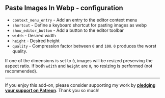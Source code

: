## Paste Images In Webp - configuration

* `context_menu_entry` - Add an entry to the editor context menu
* `shortcut` - Define a keyboard shortcut for pasting images as webp
* `show_editor_button` - Add a button to the editor toolbar
* `width` - Desired width
* `height` - Desired height
* `quality` - Compression factor between `0` and `100`. `0` produces the worst quality.

If one of the dimensions is set to `0`, images will be resized
preserving the aspect ratio.
If both `wdith` and `height` are `0`, no resizing is performed (not recommended).

****

If you enjoy this add-on, please consider supporting my work by
**[pledging your support on Patreon](https://www.patreon.com/tatsumoto_ren)**.
Thank you so much!
